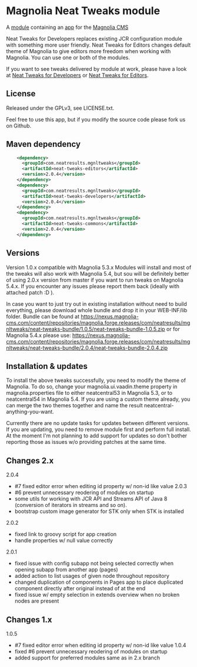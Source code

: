 Magnolia Neat Tweaks module
=======================

A [module](https://documentation.magnolia-cms.com/display/DOCS/Modules) containing an [app](https://documentation.magnolia-cms.com/display/DOCS/Apps) for the [Magnolia CMS](http://www.magnolia-cms.com)

Neat Tweaks for Developers replaces existing JCR configuration module with something more user friendly.
Neat Tweaks for Editors changes default theme of Magnolia to give editors more freedom when working with Magnolia.
You can use one or both of the modules.

If you want to see tweaks delivered by module at work, please have a look at [Neat Tweaks for Developers](https://www.youtube.com/playlist?list=PLiOUpSP0-2XA_s1cO6Ao_u46-qnCIxja4) or [Neat Tweaks for Editors](https://www.youtube.com/playlist?list=PLiOUpSP0-2XA76i00oeyInVkuWW7TN5UT).

License
-------

Released under the GPLv3, see LICENSE.txt. 

Feel free to use this app, but if you modify the source code please fork us on Github.

Maven dependency
-----------------
```xml
    <dependency>
      <groupId>com.neatresults.mgnltweaks</groupId>
      <artifactId>neat-tweaks-editors</artifactId>
      <version>2.0.4</version>
    </dependency>
    <dependency>
      <groupId>com.neatresults.mgnltweaks</groupId>
      <artifactId>neat-tweaks-developers</artifactId>
      <version>2.0.4</version>
    </dependency>
    <dependency>
      <groupId>com.neatresults.mgnltweaks</groupId>
      <artifactId>neat-tweaks-commons</artifactId>
      <version>2.0.4</version>
    </dependency>
```

Versions
-----------------
Version 1.0.x compatible with Magnolia 5.3.x
Modules will install and most of the tweaks will also work with Magnolia 5.4, but sou will be definitely better of using 2.0.x version from master if you want to run tweaks on Magnolia 5.4.x. If you encounter any issues please report them back (ideally with attached patch :D ).

In case you want to just try out in existing installation without need to build everything, please download whole bundle and drop it in your WEB-INF/lib folder. Bundle can be found at https://nexus.magnolia-cms.com/content/repositories/magnolia.forge.releases/com/neatresults/mgnltweaks/neat-tweaks-bundle/1.0.5/neat-tweaks-bundle-1.0.5.zip
or for Magnolia 5.4.x please use:
https://nexus.magnolia-cms.com/content/repositories/magnolia.forge.releases/com/neatresults/mgnltweaks/neat-tweaks-bundle/2.0.4/neat-tweaks-bundle-2.0.4.zip

Installation & updates 
-----------------
To install the above tweaks successfully, you need to modify the theme of Magnolia. To do so, change your magnolia.ui.vaadin.theme property in magnolia.properties file to either neatcentral53 in Magnolia 5.3, or to neatcentral54 in Magnolia 5.4. If you are using a custom theme already, you can merge the two themes together and name the result neatcentral-anything-you-want.

Currently there are no update tasks for updates between different versions. If you are updating, you need to remove module first and perform full install. At the moment I'm not planning to add support for updates so don't bother reporting those as issues w/o providing patches at the same time. 

Changes 2.x
-----------------
2.0.4
- #7 fixed editor error when editing id property w/ non-id like value
2.0.3
- #6 prevent unnecessary reodering of modules on startup
- some utils for working with JCR API and Streams API of Java 8 (conversion of iterators in streams and so on).
- bootstrap custom image generator for STK only when STK is installed 

2.0.2
- fixed link to groovy script for app creation
- handle properties w/ null value correctly

2.0.1
- fixed issue with config subapp not being selected correctly when opening subapp from another app (pages)
- added action to list usages of given node throughout repository
- changed duplication of components in Pages app to place duplicated component directly after original instead of at the end
- fixed issue w/ empty selection in extends overview when no broken nodes are present 

Changes 1.x
-----------------
1.0.5
- #7 fixed editor error when editing id property w/ non-id like value
1.0.4
- fixed #6 prevent unnecessary reodering of modules on startup
- added support for preferred modules same as in 2.x branch
